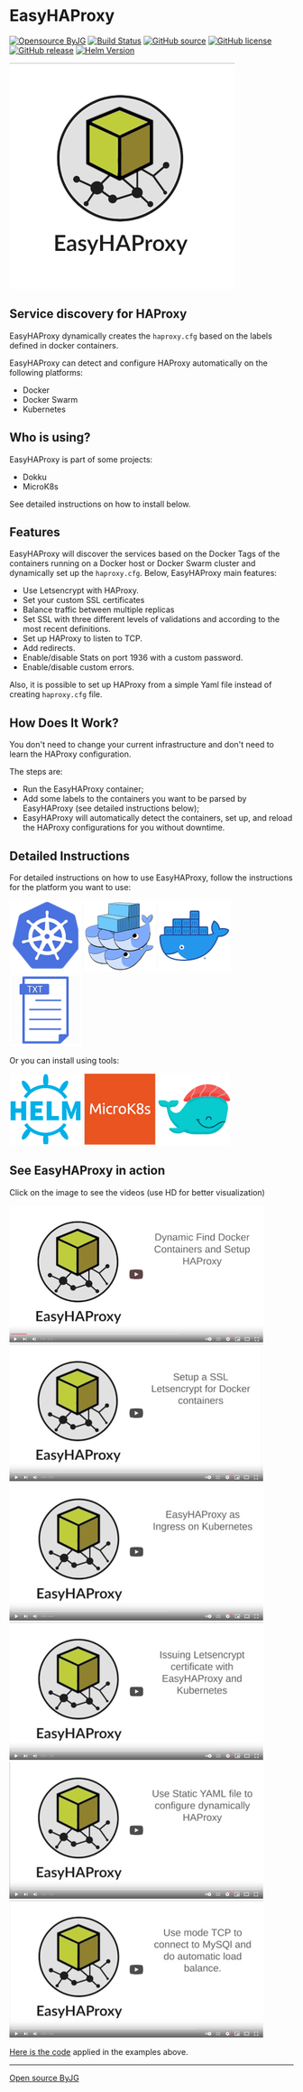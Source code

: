 # EasyHAProxy

[![Opensource ByJG](https://img.shields.io/badge/opensource-byjg-success.svg)](http://opensource.byjg.com)
[![Build Status](https://github.com/byjg/docker-easy-haproxy/actions/workflows/build.yml/badge.svg?branch=master)](https://github.com/byjg/docker-easy-haproxy/actions/workflows/build.yml)
[![GitHub source](https://img.shields.io/badge/Github-source-informational?logo=github)](https://github.com/byjg/docker-easy-haproxy/)
[![GitHub license](https://img.shields.io/github/license/byjg/docker-easy-haproxy.svg)](https://opensource.byjg.com/opensource/licensing.html)
[![GitHub release](https://img.shields.io/github/release/byjg/docker-easy-haproxy.svg)](https://github.com/byjg/docker-easy-haproxy/releases/)
[![Helm Version](https://img.shields.io/badge/dynamic/yaml?color=blue&label=Helm&query=%24.entries.easyhaproxy%5B0%5D.version&url=http%3A%2F%2Fopensource.byjg.com%2Fhelm%2Findex.yaml)](https://opensource.byjg.com/helm)

![EasyHAProxy](docs/easyhaproxy_logo.png)

## Service discovery for HAProxy

EasyHAProxy dynamically creates the `haproxy.cfg` based on the labels defined in docker containers.

EasyHAProxy can detect and configure HAProxy automatically on the following platforms:

- Docker
- Docker Swarm
- Kubernetes

## Who is using?

EasyHAProxy is part of some projects:
- Dokku 
- MicroK8s

See detailed instructions on how to install below.

## Features

EasyHAProxy will discover the services based on the Docker Tags of the containers running on a Docker host or Docker Swarm cluster and dynamically set up the `haproxy.cfg`. Below, EasyHAProxy main features:

- Use Letsencrypt with HAProxy.
- Set your custom SSL certificates
- Balance traffic between multiple replicas
- Set SSL with three different levels of validations and according to the most recent definitions.
- Set up HAProxy to listen to TCP.
- Add redirects.
- Enable/disable Stats on port 1936 with a custom password.
- Enable/disable custom errors.

Also, it is possible to set up HAProxy from a simple Yaml file instead of creating `haproxy.cfg` file.

## How Does It Work?

You don't need to change your current infrastructure and don't need to learn the HAProxy configuration.

The steps are:

- Run the EasyHAProxy container;
- Add some labels to the containers you want to be parsed by EasyHAProxy (see detailed instructions below);
- EasyHAProxy will automatically detect the containers, set up, and reload the HAProxy configurations for you without downtime.

## Detailed Instructions

For detailed instructions on how to use EasyHAProxy, follow the instructions for the platform you want to use:

[![Kubernetes](docs/easyhaproxy_kubernetes.png)](docs/kubernetes.md)
[![Docker Swarm](docs/easyhaproxy_swarm.png)](docs/swarm.md)
[![Docker](docs/easyhaproxy_docker.png)](docs/docker.md)
[![Static](docs/easyhaproxy_static.png)](docs/static.md)

Or you can install using tools:

[![Helm](docs/easyhaproxy_helm.png)](docs/helm.md)
[![MicroK8s](docs/easyhaproxy_microk8s.png)](docs/microk8s.md)
[![Dokku](docs/easyhaproxy_dokku.png)](docs/dokku.md)

## See EasyHAProxy in action

Click on the image to see the videos (use HD for better visualization)

[![Docker In Action](docs/video-docker.png)](https://youtu.be/ar8raFK0R1k)
[![Docker and Letsencrypt](docs/video-docker-ssl.png)](https://youtu.be/xwIdj9mc2mU)
[![K8s In Action](docs/video-kubernetes.png)](https://youtu.be/uq7TuLIijks)
[![K8s and Letsencrypt](docs/video-kubernetes-letsencrypt.png)](https://youtu.be/v9Q4M5Al7AQ)
[![Static Configuration](docs/video-static.png)](https://youtu.be/B_bYZnRTGJM)
[![TCP Mode](docs/video-tcp-mysql.png)](https://youtu.be/JHqcq9crbDI)

[Here is the code](https://gist.github.com/byjg/e125e478a0562190176d69ea795fd3d4) applied in the examples above.

----
[Open source ByJG](http://opensource.byjg.com)
